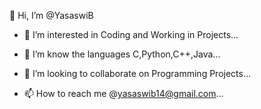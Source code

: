 
👋 Hi, I’m @YasaswiB

- 👀 I’m interested in Coding and Working in Projects...

- 🌱 I’m know the languages C,Python,C++,Java...

- 💞️ I’m looking to collaborate on Programming Projects...
 
- 📫 How to reach me @yasaswib14@gmail.com...



